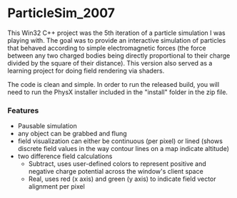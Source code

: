 # ParticleSim_2007

This Win32 C++ project was the 5th iteration of a particle simulation I was playing with. The goal was to provide an interactive simulation of particles that behaved according to simple electromagnetic forces (the force between any two charged bodies being directly proportional to their charge divided by the square of their distance). This version also served as a learning project for doing field rendering via shaders.

The code is clean and simple. In order to run the released build, you will need to run the PhysX installer included in the "install" folder in the zip file.

### Features
- Pausable simulation
- any object can be grabbed and flung
- field visualization can either be continuous (per pixel) or lined (shows discrete field values in the way contour lines on a map indicate altitude)
- two difference field calculations
  - Subtract, uses user-defined colors to represent positive and negative charge potential across the window's client space
  - Real, uses red (x axis) and green (y axis) to indicate field vector alignment per pixel
